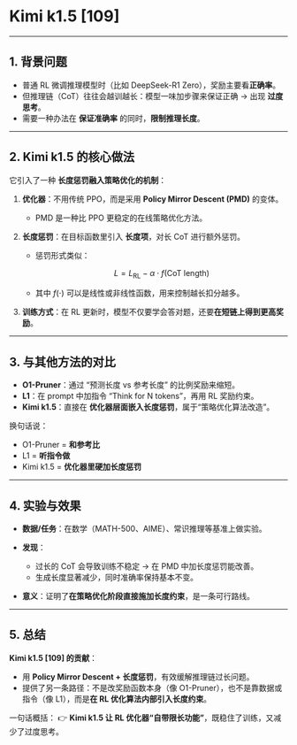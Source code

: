 # Kimi k1.5 \[109]

---

## 1. 背景问题

* 普通 RL 微调推理模型时（比如 DeepSeek-R1 Zero），奖励主要看**正确率**。
* 但推理链（CoT）往往会越训越长：模型一味加步骤来保证正确 → 出现 **过度思考**。
* 需要一种办法在 **保证准确率** 的同时，**限制推理长度**。

---

## 2. Kimi k1.5 的核心做法

它引入了一种 **长度惩罚融入策略优化的机制**：

1. **优化器**：不用传统 PPO，而是采用 **Policy Mirror Descent (PMD)** 的变体。

   * PMD 是一种比 PPO 更稳定的在线策略优化方法。
2. **长度惩罚**：在目标函数里引入 **长度项**，对长 CoT 进行额外惩罚。

   * 惩罚形式类似：

     $$
     L = L_{\text{RL}} - \alpha \cdot f(\text{CoT length})
     $$
   * 其中 $f(\cdot)$ 可以是线性或非线性函数，用来控制越长扣分越多。
3. **训练方式**：在 RL 更新时，模型不仅要学会答对题，还要**在短链上得到更高奖励**。

---

## 3. 与其他方法的对比

* **O1-Pruner**：通过 “预测长度 vs 参考长度” 的比例奖励来缩短。
* **L1**：在 prompt 中加指令 “Think for N tokens”，再用 RL 奖励约束。
* **Kimi k1.5**：直接在 **优化器层面嵌入长度惩罚**，属于“策略优化算法改造”。

换句话说：

* O1-Pruner = **和参考比**
* L1 = **听指令做**
* Kimi k1.5 = **优化器里硬加长度惩罚**

---

## 4. 实验与效果

* **数据/任务**：在数学（MATH-500、AIME）、常识推理等基准上做实验。
* **发现**：

  * 过长的 CoT 会导致训练不稳定 → 在 PMD 中加长度惩罚能改善。
  * 生成长度显著减少，同时准确率保持基本不变。
* **意义**：证明了**在策略优化阶段直接施加长度约束**，是一条可行路线。

---

## 5. 总结

**Kimi k1.5 \[109] 的贡献**：

* 用 **Policy Mirror Descent + 长度惩罚**，有效缓解推理链过长问题。
* 提供了另一条路径：不是改奖励函数本身（像 O1-Pruner），也不是靠数据或指令（像 L1），而是**在 RL 优化算法内部引入长度约束**。

一句话概括：
👉 **Kimi k1.5 让 RL 优化器“自带限长功能”**，既稳住了训练，又减少了过度思考。
